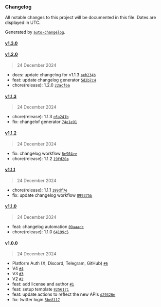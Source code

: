 ### Changelog

All notable changes to this project will be documented in this file. Dates are displayed in UTC.

Generated by [`auto-changelog`](https://github.com/CookPete/auto-changelog).

#### [v1.3.0](https://github.com/abridged/AI-Agent-Starter-Kit/compare/v1.2.0...v1.3.0)

#### [v1.2.0](https://github.com/abridged/AI-Agent-Starter-Kit/compare/v1.1.3...v1.2.0)

> 24 December 2024

- docs: update changelog for v1.1.3 [`aeb234b`](https://github.com/abridged/AI-Agent-Starter-Kit/commit/aeb234bbc3dd66c63368a78e1a53895e81073ea7)
- feat: update changelog generator [`5d2b7c4`](https://github.com/abridged/AI-Agent-Starter-Kit/commit/5d2b7c4adfe23f93a05e2ab2b030ea8528f93a6a)
- chore(release): 1.2.0 [`22acf6a`](https://github.com/abridged/AI-Agent-Starter-Kit/commit/22acf6a4eff76decdb799fff1bc5184d4dea5ad8)

#### [v1.1.3](https://github.com/abridged/AI-Agent-Starter-Kit/compare/v1.1.2...v1.1.3)

> 24 December 2024

- chore(release): 1.1.3 [`c6a241b`](https://github.com/abridged/AI-Agent-Starter-Kit/commit/c6a241bc2817d59c18c8cb7dec74dfe3c0e6b673)
- fix: changelof generator [`74e1e91`](https://github.com/abridged/AI-Agent-Starter-Kit/commit/74e1e91b10a216a253d90f54fefd5835114a48bf)

#### [v1.1.2](https://github.com/abridged/AI-Agent-Starter-Kit/compare/v1.1.1...v1.1.2)

> 24 December 2024

- fix: changelog workflow [`6e904ee`](https://github.com/abridged/AI-Agent-Starter-Kit/commit/6e904ee55b08cc5625182149eb712add02a6e580)
- chore(release): 1.1.2 [`19fd20a`](https://github.com/abridged/AI-Agent-Starter-Kit/commit/19fd20abfb640c32eed62db8ead610772e6d8624)

#### [v1.1.1](https://github.com/abridged/AI-Agent-Starter-Kit/compare/v1.1.0...v1.1.1)

> 24 December 2024

- chore(release): 1.1.1 [`199df7e`](https://github.com/abridged/AI-Agent-Starter-Kit/commit/199df7ea7eed69981383a4a4586d4fbdbb8a783a)
- fix: update changelog workflow [`899375b`](https://github.com/abridged/AI-Agent-Starter-Kit/commit/899375b1b63f5446d298b96d2512b25f4b7c25b7)

#### [v1.1.0](https://github.com/abridged/AI-Agent-Starter-Kit/compare/v1.0.0...v1.1.0)

> 24 December 2024

- feat: changelog automation [`09aaadc`](https://github.com/abridged/AI-Agent-Starter-Kit/commit/09aaadc282134358ba71e977af80c5560bb6ae89)
- chore(release): 1.1.0 [`64199c5`](https://github.com/abridged/AI-Agent-Starter-Kit/commit/64199c547103279704f10f829b06bc83d7a13adb)

#### v1.0.0

> 24 December 2024

- Platform Auth (X, Discord, Telegram, GitHub) [`#6`](https://github.com/abridged/AI-Agent-Starter-Kit/pull/6)
- V4 [`#4`](https://github.com/abridged/AI-Agent-Starter-Kit/pull/4)
- V3 [`#3`](https://github.com/abridged/AI-Agent-Starter-Kit/pull/3)
- V2 [`#2`](https://github.com/abridged/AI-Agent-Starter-Kit/pull/2)
- feat: add license and author [`#1`](https://github.com/abridged/AI-Agent-Starter-Kit/pull/1)
- feat: setup template [`8256171`](https://github.com/abridged/AI-Agent-Starter-Kit/commit/82561712cf9062413f49920b963e4fa7b48f65a7)
- feat: update actions to reflect the new APIs [`d29326e`](https://github.com/abridged/AI-Agent-Starter-Kit/commit/d29326e0b1b9fc4abbd5c5e20e6038103f0f195a)
- fix: twitter login [`5be8117`](https://github.com/abridged/AI-Agent-Starter-Kit/commit/5be8117f589df898727bed4873acd1ab6f8e6bcd)
